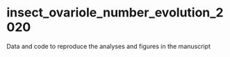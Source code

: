 # insect_ovariole_number_evolution_2020
Data and code to reproduce the analyses and figures in the manuscript
